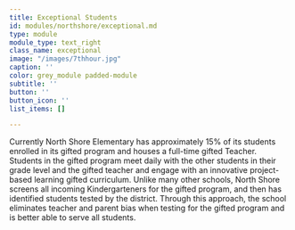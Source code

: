 ```yaml
---
title: Exceptional Students
id: modules/northshore/exceptional.md
type: module
module_type: text_right
class_name: exceptional
image: "/images/7thhour.jpg"
caption: ''
color: grey_module padded-module
subtitle: ''
button: ''
button_icon: ''
list_items: []

---
```

Currently North Shore Elementary has approximately 15% of its students enrolled in its gifted program and houses a full-time gifted Teacher.  Students in the gifted program meet daily with the other students in their grade level and the gifted teacher and engage with an innovative project-based learning gifted curriculum. Unlike many other schools, North Shore screens all incoming Kindergarteners for the gifted program, and then has identified students tested by the district.  Through this approach, the school eliminates teacher and parent bias when testing for the gifted program and is better able to serve all students.